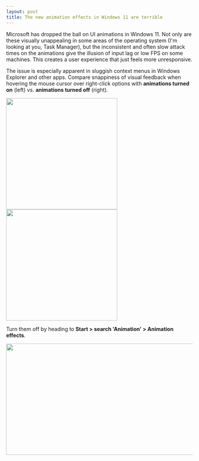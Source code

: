 ```yaml
---
layout: post
title: The new animation effects in Windows 11 are terrible
---
```


Microsoft has dropped the ball on UI animations in Windows 11. Not only are these visually unappealing in some areas of the operating system (I'm looking at you, Task Manager), but the inconsistent and often slow attack times on the animations give the illusion of input lag or low FPS on some machines. This creates a user experience that just feels more unresponsive.

The issue is especially apparent in sluggish context menus in Windows Explorer and other apps. Compare snappiness of visual feedback when hovering the mouse cursor over right-click options with **animations turned on** (left) vs. **animations turned off** (right).

<img src="{{ site.baseurl }}/images/win11-anims-on.gif" width="300" height="300"> <img src="{{ site.baseurl }}/images/win11-anims-off.gif" width="300" height="300">

Turn them off by heading to **Start > search 'Animation' > Animation effects**.

<img src="{{ site.baseurl }}/images/win11-anims-settings.png" width="600" height="300">
